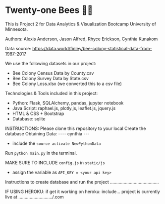 # Twenty-one Bees 🍯🐝

This is Project 2 for Data Analytics & Visualization Bootcamp University of Minnesota. 

Authors: Alexis Anderson, Jason Alfred, Rhyce Erickson, Cynthia Kunakom

Data source: https://data.world/finley/bee-colony-statistical-data-from-1987-2017

We use the following datasets in our project:
- Bee Colony Census Data by County.csv
- Bee Colony Survey Data by State.csv
- Bee Colony Loss.xlsx (we converted this to a csv file)

Technologies & Tools included in this project:
- Python: Flask, SQLAlchemy, pandas, jupyter notebook
- Java Script: raphael.js, plotly.js, leaflet.js, jquery.js
- HTML & CSS + Bootstrap
- Database: sqlite

INSTRUCTIONS:
Please clone this repository to your local 
Create the database 
Obtaining Data: ---- cynthia ---
- include the `source activate NewPythonData`

Run `python main.py` in the terminal.

MAKE SURE TO INCLUDE `config.js` in `static/js`
- assign the variable as `API_KEY = <your api key>`







Instructions to create database and run the project
.......................................


IF USING HEROKU: 
if get it working on heroku: include...
project is currently live at .........................../.com